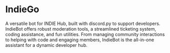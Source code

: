 # IndieGo
A versatile bot for INDIE Hub, built with discord.py to support developers. IndieBot offers robust moderation tools, a streamlined ticketing system, coding assistance, and fun utilities. From managing community interactions to helping with code and engaging members, IndieBot is the all-in-one assistant for a dynamic developer hub.

